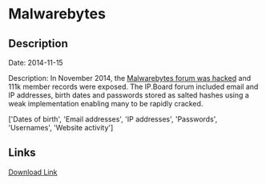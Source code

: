 # Malwarebytes

## Description

Date: 2014-11-15

Description:
In November 2014, the <a href="http://www.scmagazine.com/malwarebytes-forum-hacked/article/385187/" target="_blank" rel="noopener">Malwarebytes forum was hacked</a> and 111k member records were exposed. The IP.Board forum included email and IP addresses, birth dates and passwords stored as salted hashes using a weak implementation enabling many to be rapidly cracked.


['Dates of birth', 'Email addresses', 'IP addresses', 'Passwords', 'Usernames', 'Website activity']

## Links

[Download Link](https://link-to.net/1229997/953.9859190962082/dynamic/?r=bWFsd2FyZWJ5dGVzLm9yZw==)